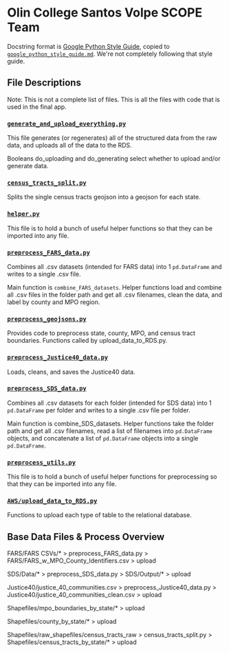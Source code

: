 # Olin College Santos Volpe SCOPE Team

Docstring format is [Google Python Style Guide](https://github.com/google/styleguide/blob/gh-pages/pyguide.md#38-comments-and-docstrings), copied to [`google_python_style_guide.md`](google_python_style_guide.md#38-comments-and-docstrings). We're not completely following that style guide.

## File Descriptions

Note: This is not a complete list of files. This is all the files with code that is used in the final app.

### [`generate_and_upload_everything.py`](generate_and_upload_everything.py)
This file generates (or regenerates) all of the structured data from the raw data, and uploads all of the data to the RDS.

Booleans do_uploading and do_generating select whether to upload and/or generate data.

### [`census_tracts_split.py`](census_tracts_split.py)
Splits the single census tracts geojson into a geojson for each state.

### [`helper.py`](helper.py)
This file is to hold a bunch of useful helper functions so that they can be imported into any file.

### [`preprocess_FARS_data.py`](preprocess_FARS_data.py)
Combines all .csv datasets (intended for FARS data) into 1 `pd.DataFrame` and writes to a single .csv file.

Main function is `combine_FARS_datasets`. Helper functions load and combine all .csv files in the folder path and get all .csv filenames, clean the data, and label by county and MPO region.

### [`preprocess_geojsons.py`](preprocess_geojsons.py)
Provides code to preprocess state, county, MPO, and census tract boundaries. Functions called by upload_data_to_RDS.py.

### [`preprocess_Justice40_data.py`](preprocess_Justice40_data.py)
Loads, cleans, and saves the Justice40 data.

### [`preprocess_SDS_data.py`](preprocess_SDS_data.py)
Combines all .csv datasets for each folder (intended for SDS data) into 1 `pd.DataFrame` per folder and writes to a single .csv file per folder.

Main function is combine_SDS_datasets. Helper functions take the folder path and get all .csv filenames, read a list of filenames into `pd.DataFrame` objects, and concatenate a list of `pd.DataFrame` objects into a single `pd.DataFrame`.

### [`preprocess_utils.py`](preprocess_utils.py)
This file is to hold a bunch of useful helper functions for preprocessing so that they can be imported into any file.


### [`AWS/upload_data_to_RDS.py`](AWS/upload_data_to_RDS.py)
Functions to upload each type of table to the relational database.


## Base Data Files & Process Overview

FARS/FARS CSVs/* > preprocess_FARS_data.py > FARS/FARS_w_MPO_County_Identifiers.csv > upload

SDS/Data/* > preprocess_SDS_data.py > SDS/Output/* > upload

Justice40/justice_40_communities.csv > preprocess_Justice40_data.py > Justice40/justice_40_communities_clean.csv > upload

Shapefiles/mpo_boundaries_by_state/* > upload

Shapefiles/county_by_state/* > upload

Shapefiles/raw_shapefiles/census_tracts_raw > census_tracts_split.py > Shapefiles/census_tracts_by_state/* > upload
